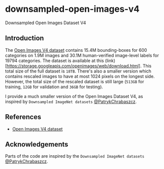 # downsampled-open-images-v4
Downsampled Open Images Dataset V4

## Introduction
The [Open Images V4 dataset](https://ai.googleblog.com/2018/04/announcing-open-images-v4-and-eccv-2018.html) contains 15.4M bounding-boxes for 600 categories on 1.9M images and 30.1M human-verified image-level labels for 19794 categories. 
The dataset is available at this (link)[https://storage.googleapis.com/openimages/web/download.html]. This total size of the full dataset is `18TB`. There's also a smaller version which contains rescaled images to have at most 1024 pixels on the longest side. However, the total size of the rescaled dataset is still large (`513GB` for training, `12GB` for validation and `36GB` for testing).

I provide a much smaller version of the Open Images Dataset V4, as inspired by `Downsampled ImageNet datasets` [@PatrykChrabaszcz](https://github.com/PatrykChrabaszcz/Imagenet32_Scripts).


## References

- [Open Images V4 dataset](https://ai.googleblog.com/2018/04/announcing-open-images-v4-and-eccv-2018.html)

## Acknowledgements ##

Parts of the code are inspired by the `Downsampled ImageNet datasets` [@PatrykChrabaszcz](https://github.com/PatrykChrabaszcz/Imagenet32_Scripts).
